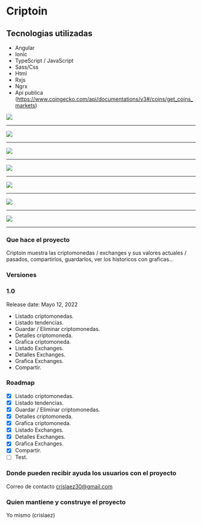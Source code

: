 # Criptoin

## Tecnologias utilizadas

* Angular
* Ionic
* TypeScript / JavaScript
* Sass/Css
* Html
* Rxjs
* Ngrx
* Api publica (https://www.coingecko.com/api/documentations/v3#/coins/get_coins_markets)

<img src="https://github.com/crislaez/Criptoin/blob/master/src/assets/images/criptoin_1.jpg" />
<hr>
<img src="https://github.com/crislaez/Criptoin/blob/master/src/assets/images/criptoin_2.jpg" />
<hr>
<img src="https://github.com/crislaez/Criptoin/blob/master/src/assets/images/criptoin_3.jpg" />
<hr>
<img src="https://github.com/crislaez/Criptoin/blob/master/src/assets/images/criptoin_4.jpg" />
<hr>
<img src="https://github.com/crislaez/Criptoin/blob/master/src/assets/images/criptoin_5.jpg" />
<hr>
<img src="https://github.com/crislaez/Criptoin/blob/master/src/assets/images/criptoin_6.jpg" />
<hr>
<img src="https://github.com/crislaez/Criptoin/blob/master/src/assets/images/criptoin_7.jpg" />
<hr>


### Que hace el proyecto

Criptoin muestra las criptomonedas / exchanges y sus valores actuales / pasados, compartirlos, guardarlos, ver los historicos con graficas...

### Versiones

### 1.0

Release date: Mayo 12, 2022

- Listado criptomonedas.
- Listado tendencias.
- Guardar / Eliminar criptomonedas.
- Detalles criptomoneda.
- Grafica criptomoneda.
- Listado Exchanges.
- Detalles Exchanges.
- Grafica Exchanges.
- Compartir.


### Roadmap

- [X] Listado criptomonedas.
- [X] Listado tendencias.
- [X] Guardar / Eliminar criptomonedas.
- [X] Detalles criptomoneda.
- [X] Grafica criptomoneda.
- [X] Listado Exchanges.
- [X] Detalles Exchanges.
- [X] Grafica Exchanges.
- [X] Compartir.
- [ ] Test.

### Donde pueden recibir ayuda los usuarios con el proyecto

Correo de contacto crislaez30@gmail.com

### Quien mantiene y construye el proyecto

Yo mismo (crislaez)
